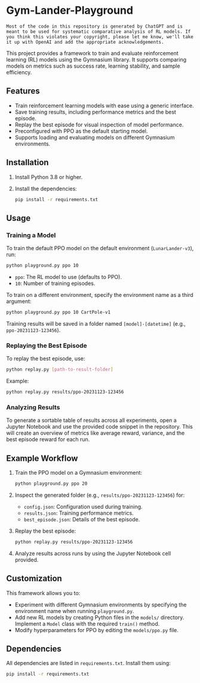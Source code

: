 # Gym-Lander-Playground

```
Most of the code in this repository is generated by ChatGPT and is meant to be used for systematic comparative analysis of RL models. If you think this violates your copyright, please let me know, we'll take it up with OpenAI and add the appropriate acknowledgements.
```

This project provides a framework to train and evaluate reinforcement learning (RL) models using the Gymnasium library. It supports comparing models on metrics such as success rate, learning stability, and sample efficiency.

## Features

- Train reinforcement learning models with ease using a generic interface.
- Save training results, including performance metrics and the best episode.
- Replay the best episode for visual inspection of model performance.
- Preconfigured with PPO as the default starting model.
- Supports loading and evaluating models on different Gymnasium environments.

## Installation

1. Install Python 3.8 or higher.

2. Install the dependencies:
    ```bash
    pip install -r requirements.txt
    ```

## Usage

### Training a Model

To train the default PPO model on the default environment (`LunarLander-v3`), run:
```bash
python playground.py ppo 10
```

- `ppo`: The RL model to use (defaults to PPO).
- `10`: Number of training episodes.

To train on a different environment, specify the environment name as a third argument:
```bash
python playground.py ppo 10 CartPole-v1
```

Training results will be saved in a folder named `[model]-[datetime]` (e.g., `ppo-20231123-123456`).

### Replaying the Best Episode

To replay the best episode, use:
```bash
python replay.py [path-to-result-folder]
```

Example:
```bash
python replay.py results/ppo-20231123-123456
```

### Analyzing Results

To generate a sortable table of results across all experiments, open a Jupyter Notebook and use the provided code snippet in the repository. This will create an overview of metrics like average reward, variance, and the best episode reward for each run.

## Example Workflow

1. Train the PPO model on a Gymnasium environment:
    ```bash
    python playground.py ppo 20
    ```

2. Inspect the generated folder (e.g., `results/ppo-20231123-123456`) for:
   - `config.json`: Configuration used during training.
   - `results.json`: Training performance metrics.
   - `best_episode.json`: Details of the best episode.

3. Replay the best episode:
    ```bash
    python replay.py results/ppo-20231123-123456
    ```

4. Analyze results across runs by using the Jupyter Notebook cell provided.

## Customization

This framework allows you to:
- Experiment with different Gymnasium environments by specifying the environment name when running `playground.py`.
- Add new RL models by creating Python files in the `models/` directory. Implement a `Model` class with the required `train()` method.
- Modify hyperparameters for PPO by editing the `models/ppo.py` file.

## Dependencies

All dependencies are listed in `requirements.txt`. Install them using:
```bash
pip install -r requirements.txt
```
